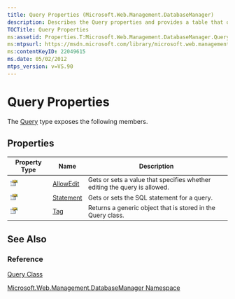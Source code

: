 ```yaml
---
title: Query Properties (Microsoft.Web.Management.DatabaseManager)
description: Describes the Query properties and provides a table that outlines the name and description for various property types.
TOCTitle: Query Properties
ms:assetid: Properties.T:Microsoft.Web.Management.DatabaseManager.Query
ms:mtpsurl: https://msdn.microsoft.com/library/microsoft.web.management.databasemanager.query_properties(v=VS.90)
ms:contentKeyID: 22049615
ms.date: 05/02/2012
mtps_version: v=VS.90
---
```


# Query Properties

The [Query](query-class-microsoft-web-management-databasemanager.md) type exposes the following members.

## Properties

|Property Type|Name|Description|
|--- |--- |--- |
|![Public property](images/Dd565931.pubproperty(en-us,VS.90).gif "Public property")|[AllowEdit](query-allowedit-property-microsoft-web-management-databasemanager.md)|Gets or sets a value that specifies whether editing the query is allowed.|
|![Public property](images/Dd565931.pubproperty(en-us,VS.90).gif "Public property")|[Statement](query-statement-property-microsoft-web-management-databasemanager.md)|Gets or sets the SQL statement for a query.|
|![Public property](images/Dd565931.pubproperty(en-us,VS.90).gif "Public property")|[Tag](query-tag-property-microsoft-web-management-databasemanager.md)|Returns a generic object that is stored in the Query class.|

## See Also

### Reference

[Query Class](query-class-microsoft-web-management-databasemanager.md)

[Microsoft.Web.Management.DatabaseManager Namespace](microsoft-web-management-databasemanager-namespace.md)
